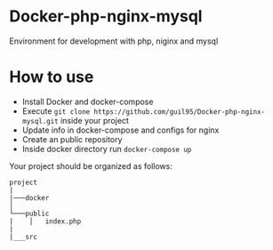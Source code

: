 # Docker-php-nginx-mysql
Environment for development with php, niginx and mysql

# How to use
 - Install Docker and docker-compose
 - Execute `git clone https://github.com/guil95/Docker-php-nginx-mysql.git` inside your project
 - Update info in docker-compose and configs for nginx
 - Create an public repository
 - Inside docker directory run `docker-compose up`
 
Your project should be organized as follows:
```
project
|
|───docker
│   
└───public
|    │   index.php
|
|___src
```

